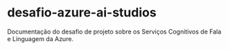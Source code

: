 # desafio-azure-ai-studios
Documentação do desafio de projeto sobre os Serviços Cognitivos de Fala e Linguagem da Azure.
